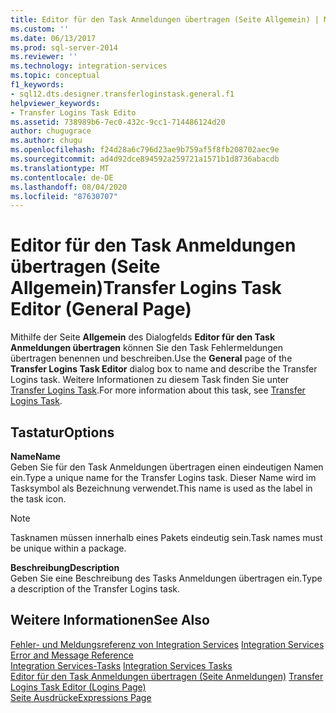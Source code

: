 ```yaml
---
title: Editor für den Task Anmeldungen übertragen (Seite Allgemein) | Microsoft-Dokumentation
ms.custom: ''
ms.date: 06/13/2017
ms.prod: sql-server-2014
ms.reviewer: ''
ms.technology: integration-services
ms.topic: conceptual
f1_keywords:
- sql12.dts.designer.transferloginstask.general.f1
helpviewer_keywords:
- Transfer Logins Task Edito
ms.assetid: 738989b6-7ec0-432c-9cc1-714486124d20
author: chugugrace
ms.author: chugu
ms.openlocfilehash: f24d28a6c796d23ae9b759af5f8fb208702aec9e
ms.sourcegitcommit: ad4d92dce894592a259721a1571b1d8736abacdb
ms.translationtype: MT
ms.contentlocale: de-DE
ms.lasthandoff: 08/04/2020
ms.locfileid: "87630707"
---
```

# <a name="transfer-logins-task-editor-general-page"></a><span data-ttu-id="f3e66-102">Editor für den Task Anmeldungen übertragen (Seite Allgemein)</span><span class="sxs-lookup"><span data-stu-id="f3e66-102">Transfer Logins Task Editor (General Page)</span></span>
  <span data-ttu-id="f3e66-103">Mithilfe der Seite **Allgemein** des Dialogfelds **Editor für den Task Anmeldungen übertragen** können Sie den Task Fehlermeldungen übertragen benennen und beschreiben.</span><span class="sxs-lookup"><span data-stu-id="f3e66-103">Use the **General** page of the **Transfer Logins Task Editor** dialog box to name and describe the Transfer Logins task.</span></span> <span data-ttu-id="f3e66-104">Weitere Informationen zu diesem Task finden Sie unter [Transfer Logins Task](control-flow/transfer-logins-task.md).</span><span class="sxs-lookup"><span data-stu-id="f3e66-104">For more information about this task, see [Transfer Logins Task](control-flow/transfer-logins-task.md).</span></span>  
  
## <a name="options"></a><span data-ttu-id="f3e66-105">Tastatur</span><span class="sxs-lookup"><span data-stu-id="f3e66-105">Options</span></span>  
 <span data-ttu-id="f3e66-106">**Name**</span><span class="sxs-lookup"><span data-stu-id="f3e66-106">**Name**</span></span>  
 <span data-ttu-id="f3e66-107">Geben Sie für den Task Anmeldungen übertragen einen eindeutigen Namen ein.</span><span class="sxs-lookup"><span data-stu-id="f3e66-107">Type a unique name for the Transfer Logins task.</span></span> <span data-ttu-id="f3e66-108">Dieser Name wird im Tasksymbol als Bezeichnung verwendet.</span><span class="sxs-lookup"><span data-stu-id="f3e66-108">This name is used as the label in the task icon.</span></span>  
  
> [!NOTE]  
>  <span data-ttu-id="f3e66-109">Tasknamen müssen innerhalb eines Pakets eindeutig sein.</span><span class="sxs-lookup"><span data-stu-id="f3e66-109">Task names must be unique within a package.</span></span>  
  
 <span data-ttu-id="f3e66-110">**Beschreibung**</span><span class="sxs-lookup"><span data-stu-id="f3e66-110">**Description**</span></span>  
 <span data-ttu-id="f3e66-111">Geben Sie eine Beschreibung des Tasks Anmeldungen übertragen ein.</span><span class="sxs-lookup"><span data-stu-id="f3e66-111">Type a description of the Transfer Logins task.</span></span>  
  
## <a name="see-also"></a><span data-ttu-id="f3e66-112">Weitere Informationen</span><span class="sxs-lookup"><span data-stu-id="f3e66-112">See Also</span></span>  
 <span data-ttu-id="f3e66-113">[Fehler- und Meldungsreferenz von Integration Services](../../2014/integration-services/integration-services-error-and-message-reference.md) </span><span class="sxs-lookup"><span data-stu-id="f3e66-113">[Integration Services Error and Message Reference](../../2014/integration-services/integration-services-error-and-message-reference.md) </span></span>  
 <span data-ttu-id="f3e66-114">[Integration Services-Tasks](control-flow/integration-services-tasks.md) </span><span class="sxs-lookup"><span data-stu-id="f3e66-114">[Integration Services Tasks](control-flow/integration-services-tasks.md) </span></span>  
 <span data-ttu-id="f3e66-115">[Editor für den Task Anmeldungen übertragen &#40;Seite Anmeldungen&#41;](../../2014/integration-services/transfer-logins-task-editor-logins-page.md) </span><span class="sxs-lookup"><span data-stu-id="f3e66-115">[Transfer Logins Task Editor &#40;Logins Page&#41;](../../2014/integration-services/transfer-logins-task-editor-logins-page.md) </span></span>  
 [<span data-ttu-id="f3e66-116">Seite Ausdrücke</span><span class="sxs-lookup"><span data-stu-id="f3e66-116">Expressions Page</span></span>](expressions/expressions-page.md)  
  
  
